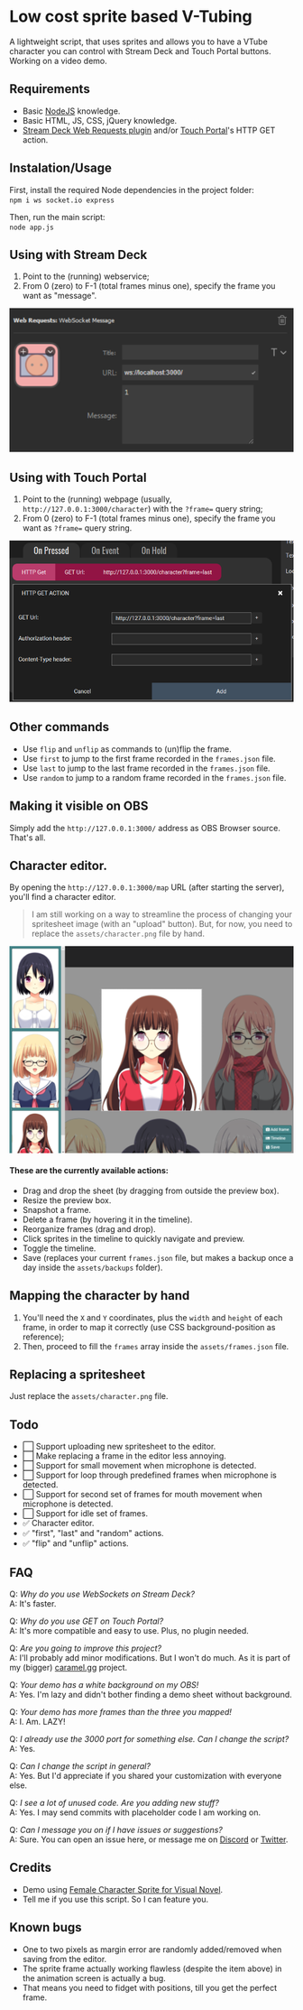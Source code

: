 # Low cost sprite based V-Tubing

A lightweight script, that uses sprites and allows you to have a VTube character you can control with Stream Deck and Touch Portal buttons.  
Working on a video demo.

## Requirements

- Basic [NodeJS](http://nodejs.org) knowledge.
- Basic HTML, JS, CSS, jQuery knowledge.
- [Stream Deck Web Requests plugin](https://apps.elgato.com/plugins/gg.datagram.web-requests) and/or [Touch Portal](https://www.touch-portal.com/)'s HTTP GET action.

## Instalation/Usage

First, install the required Node dependencies in the project folder:  
`npm i ws socket.io express`

Then, run the main script:  
`node app.js`

## Using with Stream Deck

1. Point to the (running) webservice;
2. From 0 (zero) to F-1 (total frames minus one), specify the frame you want as "message".

![sd-action.png](tutorial/sd-action.png)

## Using with Touch Portal

1. Point to the (running) webpage (usually, `http://127.0.0.1:3000/character`) with the `?frame=` query string;
2. From 0 (zero) to F-1 (total frames minus one), specify the frame you want as `?frame=` query string.

![tp-action.png](tutorial/tp-action.png)

## Other commands

- Use `flip` and `unflip` as commands to (un)flip the frame.
- Use `first` to jump to the first frame recorded in the `frames.json` file.
- Use `last` to jump to the last frame recorded in the `frames.json` file.
- Use `random` to jump to a random frame recorded in the `frames.json` file.

## Making it visible on OBS

Simply add the `http://127.0.0.1:3000/` address as OBS Browser source.  
That's all.

## Character editor.

By opening the `http://127.0.0.1:3000/map` URL (after starting the server), you'll find a character editor.

> I am still working on a way to streamline the process of changing your spritesheet image (with an "upload" button).
> But, for now, you need to replace the `assets/character.png` file by hand.

![map-1.png](tutorial/map-1.png)

#### These are the currently available actions:

- Drag and drop the sheet (by dragging from outside the preview box).
- Resize the preview box.
- Snapshot a frame.
- Delete a frame (by hovering it in the timeline).
- Reorganize frames (drag and drop).
- Click sprites in the timeline to quickly navigate and preview.
- Toggle the timeline.
- Save (replaces your current `frames.json` file, but makes a backup once a day inside the `assets/backups` folder).

## Mapping the character by hand

1. You'll need the `X` and `Y` coordinates, plus the `width` and `height` of each frame, in order to map it correctly (use CSS background-position as reference);
2. Then, proceed to fill the `frames` array inside the `assets/frames.json` file.

## Replacing a spritesheet

Just replace the `assets/character.png` file.

## Todo

- ⬜ Support uploading new spritesheet to the editor.
- ⬜ Make replacing a frame in the editor less annoying.
- ⬜ Support for small movement when microphone is detected.
- ⬜ Support for loop through predefined frames when microphone is detected.
- ⬜ Support for second set of frames for mouth movement when microphone is detected.
- ⬜ Support for idle set of frames.
- ✅ Character editor.
- ✅ "first", "last" and "random" actions.
- ✅ "flip" and "unflip" actions.

## FAQ

Q: _Why do you use WebSockets on Stream Deck?_  
A: It's faster.

Q: _Why do you use GET on Touch Portal?_  
A: It's more compatible and easy to use. Plus, no plugin needed.

Q: _Are you going to improve this project?_  
A: I'll probably add minor modifications. But I won't do much. As it is part of my (bigger) [caramel.gg](http://caramel.gg) project.

Q: _Your demo has a white background on my OBS!_  
A: Yes. I'm lazy and didn't bother finding a demo sheet without background.

Q: _Your demo has more frames than the three you mapped!_  
A: I. Am. LAZY!

Q: _I already use the 3000 port for something else. Can I change the script?_  
A: Yes.

Q: _Can I change the script in general?_  
A: Yes. But I'd appreciate if you shared your customization with everyone else.

Q: _I see a lot of unused code. Are you adding new stuff?_  
A: Yes. I may send commits with placeholder code I am working on.

Q: _Can I message you on if I have issues or suggestions?_  
A: Sure. You can open an issue here, or message me on [Discord](https://discord.gg/eYfSNQT) or [Twitter](https://twitter.com/Mazeakin).

## Credits

- Demo using [Female Character Sprite for Visual Novel](https://sutemo.itch.io/female-character).
- Tell me if you use this script. So I can feature you.

## Known bugs

- One to two pixels as margin error are randomly added/removed when saving from the editor.
- The sprite frame actually working flawless (despite the item above) in the animation screen is actually a bug.
- That means you need to fidget with positions, till you get the perfect frame.
